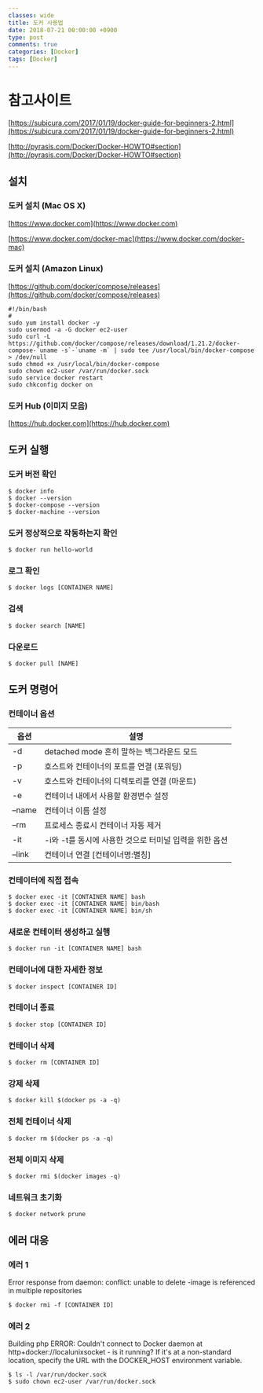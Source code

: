 ```yaml
---
classes: wide
title: 도커 사용법
date: 2018-07-21 00:00:00 +0900
type: post
comments: true
categories: [Docker]
tags: [Docker]
---
```



# 참고사이트
[https://subicura.com/2017/01/19/docker-guide-for-beginners-2.html](https://subicura.com/2017/01/19/docker-guide-for-beginners-2.html)

[http://pyrasis.com/Docker/Docker-HOWTO#section](http://pyrasis.com/Docker/Docker-HOWTO#section)


## 설치
### 도커 설치 (Mac OS X)
[https://www.docker.com](https://www.docker.com)

[https://www.docker.com/docker-mac](https://www.docker.com/docker-mac)

### 도커 설치 (Amazon Linux)
[https://github.com/docker/compose/releases](https://github.com/docker/compose/releases)
```
#!/bin/bash
# 
sudo yum install docker -y
sudo usermod -a -G docker ec2-user
sudo curl -L https://github.com/docker/compose/releases/download/1.21.2/docker-compose-`uname -s`-`uname -m` | sudo tee /usr/local/bin/docker-compose > /dev/null
sudo chmod +x /usr/local/bin/docker-compose
sudo chown ec2-user /var/run/docker.sock
sudo service docker restart
sudo chkconfig docker on
```

### 도커 Hub (이미지 모음)
[https://hub.docker.com](https://hub.docker.com)

## 도커 실행
### 도커 버전 확인
```
$ docker info
$ docker --version
$ docker-compose --version
$ docker-machine --version
```

### 도커 정상적으로 작동하는지 확인
```
$ docker run hello-world
```

### 로그 확인
```
$ docker logs [CONTAINER NAME]
```

### 검색
```
$ docker search [NAME]
```

### 다운로드
```
$ docker pull [NAME]
```

## 도커 명령어
### 컨테이너 옵션
|옵션|설명|
|---|---|
|-d|detached mode 흔히 말하는 백그라운드 모드|
|-p|호스트와 컨테이너의 포트를 연결 (포워딩)|
|-v|호스트와 컨테이너의 디렉토리를 연결 (마운트)|
|-e|컨테이너 내에서 사용할 환경변수 설정|
|–name|컨테이너 이름 설정|
|–rm|프로세스 종료시 컨테이너 자동 제거|
|-it|-i와 -t를 동시에 사용한 것으로 터미널 입력을 위한 옵션|
|–link|컨테이너 연결 [컨테이너명:별칭]|

### 컨테이터에 직접 접속
```
$ docker exec -it [CONTAINER NAME] bash
$ docker exec -it [CONTAINER NAME] bin/bash
$ docker exec -it [CONTAINER NAME] bin/sh
```

### 새로운 컨테이터 생성하고 실행
```
$ docker run -it [CONTAINER NAME] bash
```

### 컨테이너에 대한 자세한 정보
```
$ docker inspect [CONTAINER ID]
```

### 컨테이너 종료
```
$ docker stop [CONTAINER ID]
```

### 컨테이너 삭제
```
$ docker rm [CONTAINER ID]
```

### 강제 삭제
```
$ docker kill $(docker ps -a -q)
```

### 전체 컨테이너 삭제
```
$ docker rm $(docker ps -a -q)
```

### 전체 이미지 삭제
```
$ docker rmi $(docker images -q)
```

### 네트워크 초기화
```
$ docker network prune
```

## 에러 대응
### 에러 1
Error response from daemon: conflict: unable to delete -image is referenced in multiple repositories
```
$ docker rmi -f [CONTAINER ID]
```

### 에러 2
Building php
ERROR: Couldn't connect to Docker daemon at http+docker://localunixsocket - is it running?
If it's at a non-standard location, specify the URL with the DOCKER_HOST environment variable.
```
$ ls -l /var/run/docker.sock
$ sudo chown ec2-user /var/run/docker.sock
```